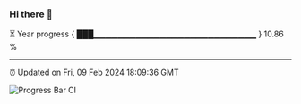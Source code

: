 ### Hi there 👋

⏳ Year progress { ███▁▁▁▁▁▁▁▁▁▁▁▁▁▁▁▁▁▁▁▁▁▁▁▁▁▁▁ } 10.86 %

---

⏰ Updated on Fri, 09 Feb 2024 18:09:36 GMT

![Progress Bar CI](https://github.com/Shyam-Makwana/GitHub-Actions-Demo/workflows/Progress%20Bar%20CI/badge.svg)
